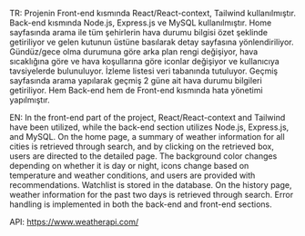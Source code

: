 TR:
Projenin Front-end kısmında React/React-context, Tailwind
kullanılmıştır. Back-end kısmında Node.js, Express.js ve MySQL
kullanılmıştır. Home sayfasında arama ile tüm şehirlerin hava durumu
bilgisi özet şeklinde getiriliyor ve gelen kutunun üstüne basılarak
detay sayfasına yönlendiriliyor. Gündüz/gece olma durumuna göre arka
plan rengi değişiyor, hava sıcaklığına göre ve hava koşullarına göre
 iconlar değişiyor ve kullanıcıya tavsiyelerde bulunuluyor. İzleme
listesi veri tabanında tutuluyor. Geçmiş sayfasında arama yapılarak
geçmiş 2 güne ait hava durumu bilgileri getiriliyor. Hem Back-end hem
de Front-end kısmında hata yönetimi yapılmıştır.

EN:
In the front-end part of the project, React/React-context and Tailwind
have been utilized, while the back-end section utilizes Node.js,
Express.js, and MySQL. On the home page, a summary of weather
information for all cities is retrieved through search, and by
 clicking on the retrieved box, users are directed to the detailed
page. The background color changes depending on whether it is day or
night, icons change based on temperature and weather conditions, and
users are provided with recommendations. Watchlist is stored in the
database. On the history page, weather information for the past two
days is retrieved through search. Error handling is implemented in
both the back-end and front-end sections.

API: https://www.weatherapi.com/
